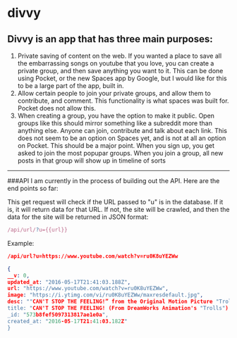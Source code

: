 # divvy

Divvy is an app that has three main purposes: 
---
1. Private saving of content on the web. If you wanted a place to save all the embarrassing songs on youtube that you love, you can  create a private group, and then save anything you want to it. This can be done using Pocket, or the new Spaces app by Google, but I would like for this to be a large part of the app, built in. 
2. Allow certain people to join your private groups, and allow them to contribute, and comment. This functionality is what spaces was built for. Pocket does not allow this. 
3. When creating a group, you have the option to make it public. Open groups like this should mirror something like a subreddit more than anything else. Anyone can join, contribute and talk about each link. This does not seem to be an option on Spaces yet, and is not at all an option on Pocket. This should be a major point. When you sign up, you get asked to join the most popupar groups. When you join a group, all new posts in that group will show up in timeline of sorts

---

###API
I am currently in the process of building out the API. Here are the end points so far: 

This get request will check if the URL passed to "u" is in the database. If it is, it will return data for that URL. If not, the site will be crawled, and then the data for the site will be returned in JSON format:
```javascript
/api/url/?u={{url}}
```
Example:
```JSON
/api/url?u=https://www.youtube.com/watch?v=ru0K8uYEZWw

{
__v: 0,
updated_at: "2016-05-17T21:41:03.188Z",
url: "https://www.youtube.com/watch?v=ru0K8uYEZWw",
image: "https://i.ytimg.com/vi/ru0K8uYEZWw/maxresdefault.jpg",
desc: ""CAN'T STOP THE FEELING!” from the Original Motion Picture "Trolls" Official Music Video directed by Mark Romanek. Get it on iTunes: http://smarturl.it/CSTFi...",
title: "CAN'T STOP THE FEELING! (From DreamWorks Animation's "Trolls") (Official Video) - YouTube",
_id: "573b8fef5097313817ae1e0a",
created_at: "2016-05-17T21:41:03.182Z"
}
```


